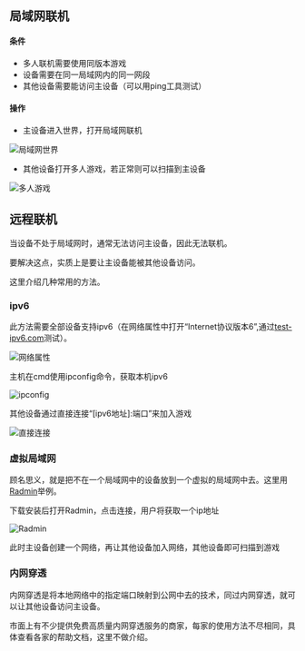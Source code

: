 ## 局域网联机

#### 条件

- 多人联机需要使用同版本游戏
- 设备需要在同一局域网内的同一网段
- 其他设备需要能访问主设备（可以用ping工具测试）

#### 操作

- 主设备进入世界，打开局域网联机

![局域网世界](https://my-img.cc/i/10/66c6059712836.png)

- 其他设备打开多人游戏，若正常则可以扫描到主设备

![多人游戏](https://my-img.cc/i/10/66c60596644e3.png)

## 远程联机

当设备不处于局域网时，通常无法访问主设备，因此无法联机。

要解决这点，实质上是要让主设备能被其他设备访问。

这里介绍几种常用的方法。

### ipv6

此方法需要全部设备支持ipv6（在网络属性中打开“Internet协议版本6”,通过[test-ipv6.com](https://test-ipv6.com/)测试）。

![网络属性](https://my-img.cc/i/10/66c605971688c.png)

主机在cmd使用ipconfig命令，获取本机ipv6

![ipconfig](https://my-img.cc/i/10/66c6059650f15.png)

其他设备通过直接连接“\[ipv6地址\]:端口”来加入游戏

![直接连接](https://my-img.cc/i/10/66c605971610e.png)

### 虚拟局域网

顾名思义，就是把不在一个局域网中的设备放到一个虚拟的局域网中去。这里用[Radmin](https://www.radmin-lan.cn/)举例。

下载安装后打开Radmin，点击连接，用户将获取一个ip地址

![Radmin](https://my-img.cc/i/10/66c6059650da0.png)

此时主设备创建一个网络，再让其他设备加入网络，其他设备即可扫描到游戏

### 内网穿透

内网穿透是将本地网络中的指定端口映射到公网中去的技术，同过内网穿透，就可以让其他设备访问主设备。

市面上有不少提供免费高质量内网穿透服务的商家，每家的使用方法不尽相同，具体查看各家的帮助文档，这里不做介绍。